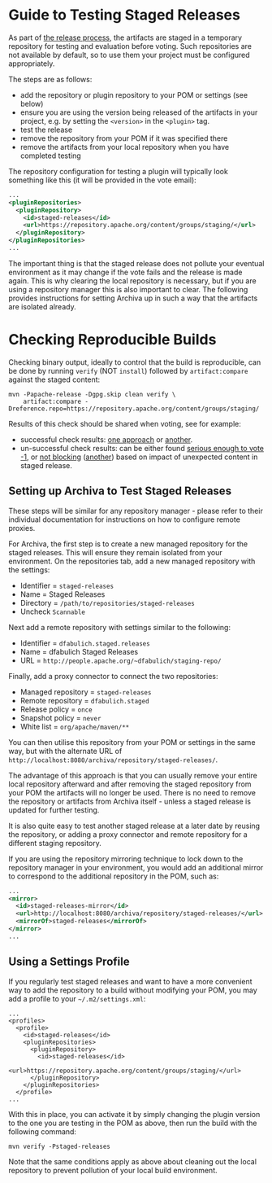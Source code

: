 <!--
Licensed to the Apache Software Foundation (ASF) under one
or more contributor license agreements.  See the NOTICE file
distributed with this work for additional information
regarding copyright ownership.  The ASF licenses this file
to you under the Apache License, Version 2.0 (the
"License"); you may not use this file except in compliance
with the License.  You may obtain a copy of the License at

http://www.apache.org/licenses/LICENSE-2.0

Unless required by applicable law or agreed to in writing,
software distributed under the License is distributed on an
"AS IS" BASIS, WITHOUT WARRANTIES OR CONDITIONS OF ANY
KIND, either express or implied.  See the License for the
specific language governing permissions and limitations
under the License.
-->

# Guide to Testing Staged Releases

As part of [the release process](/developers/release/index.html), the artifacts are staged in a temporary repository for testing and evaluation before voting.
Such repositories are not available by default, so to use them your project must be configured appropriately.

The steps are as follows:

- add the repository or plugin repository to your POM or settings (see below)
- ensure you are using the version being released of the artifacts in your project, e.g. by setting the `<version>` in the `<plugin>` tag.
- test the release
- remove the repository from your POM if it was specified there
- remove the artifacts from your local repository when you have completed testing

The repository configuration for testing a plugin will typically look something like this (it will be provided in the vote email):

```xml
...
<pluginRepositories>
  <pluginRepository>
    <id>staged-releases</id>
    <url>https://repository.apache.org/content/groups/staging/</url>
  </pluginRepository>
</pluginRepositories>
...
```

The important thing is that the staged release does not pollute your eventual environment as it may change if the vote fails and the release is made again.
This is why clearing the local repository is necessary, but if you are using a repository manager this is also important to clear.
The following provides instructions for setting Archiva up in such a way that the artifacts are isolated already.

# Checking Reproducible Builds

Checking binary output, ideally to control that the build is reproducible, can be done by running `verify` (NOT `install`) followed by `artifact:compare` against the staged content:

```
mvn -Papache-release -Dgpg.skip clean verify \
    artifact:compare -Dreference.repo=https://repository.apache.org/content/groups/staging/
```

Results of this check should be shared when voting, see for example:

- successful check results: [one approach](https://lists.apache.org/thread/oodn7t2dmqdb0s9vr8dc0ocr71dqfsbl) or [another](https://lists.apache.org/thread/5swm1phkpbmvt9bt6vb3r0qroczf90o1).
- un-successful check results: can be either found [serious enough to vote -1](https://lists.apache.org/thread/ksdgkfr7x3wgld3ys5z75nfmp328p6k2), or [not blocking](https://lists.apache.org/thread/d2hh4d8kzrxs04mdl6v3py1v8hdtfyqt) ([another](https://lists.apache.org/thread/8hlwosrxdptttjl363q0j86wp9yr27fo)) based on impact of unexpected content in staged release.

## Setting up Archiva to Test Staged Releases

These steps will be similar for any repository manager - please refer to their individual documentation for instructions on how to configure remote proxies.

For Archiva, the first step is to create a new managed repository for the staged releases. This will ensure they remain isolated from your environment. On the repositories tab, add a new managed repository with the settings:

- Identifier = `staged-releases`
- Name = Staged Releases
- Directory = `/path/to/repositories/staged-releases`
- Uncheck `Scannable`

Next add a remote repository with settings similar to the following:

- Identifier = `dfabulich.staged.releases`
- Name = dfabulich Staged Releases
- URL = `http://people.apache.org/~dfabulich/staging-repo/`

Finally, add a proxy connector to connect the two repositories:

- Managed repository = `staged-releases`
- Remote repository = `dfabulich.staged`
- Release policy = `once`
- Snapshot policy = `never`
- White list = `org/apache/maven/**`

You can then utilise this repository from your POM or settings in the same way, but with the alternate URL of `http://localhost:8080/archiva/repository/staged-releases/`.

The advantage of this approach is that you can usually remove your entire local repository afterward and after removing the staged repository from your POM the artifacts will no longer be used.
There is no need to remove the repository or artifacts from Archiva itself - unless a staged release is updated for further testing.

It is also quite easy to test another staged release at a later date by reusing the repository, or adding a proxy connector and remote repository for a different staging repository.

If you are using the repository mirroring technique to lock down to the repository manager in your environment, you would add an additional mirror to correspond to the additional repository in the POM, such as:

```xml
...
<mirror>
  <id>staged-releases-mirror</id>
  <url>http://localhost:8080/archiva/repository/staged-releases/</url>
  <mirrorOf>staged-releases</mirrorOf>
</mirror>
...
```

## Using a Settings Profile

If you regularly test staged releases and want to have a more convenient way to add the repository to a build without modifying your POM, you may add a profile to your `~/.m2/settings.xml`:

```unknown
...
<profiles>
  <profile>
    <id>staged-releases</id>
    <pluginRepositories>
      <pluginRepository>
        <id>staged-releases</id>
        <url>https://repository.apache.org/content/groups/staging/</url>
      </pluginRepository>
    </pluginRepositories>
  </profile>
...
```

With this in place, you can activate it by simply changing the plugin version to the one you are testing in the POM as above, then run the build with the following command:

```
mvn verify -Pstaged-releases
```

Note that the same conditions apply as above about cleaning out the local repository to prevent pollution of your local build environment.
